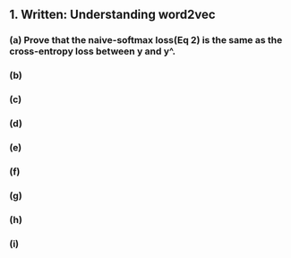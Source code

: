 ## 1. Written: Understanding word2vec

### (a) Prove that the naive-softmax loss(Eq 2) is the same as the cross-entropy loss between y and y^.

### (b)

### (c)

### (d)

### (e)

### (f)

### (g)

### (h)

### (i)
